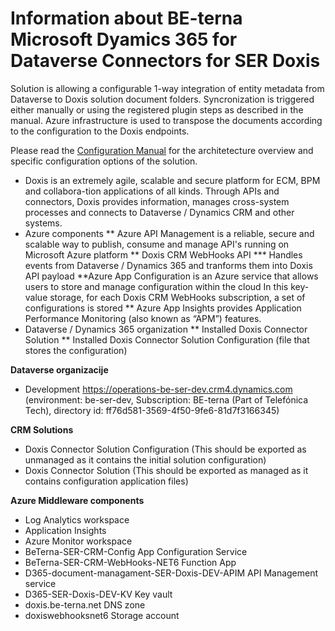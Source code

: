 # Information about BE-terna Microsoft Dyamics 365 for Dataverse Connectors for SER Doxis
Solution is allowing a configurable 1-way integration of entity metadata from Dataverse to Doxis solution document folders. Syncronization is triggered either manually or using the registered plugin steps as described in the manual. Azure infrastructure is used to transpose the documents according to the configuration to the Doxis endpoints.

Please read the [Configuration Manual](https://dev.azure.com/BE-terna-SER/SER-Doxis/_git/SER-Doxis-Dataverse?path=/ConfigurationManual.docx) for the architetecture overview and specific configuration options of the solution.

* Doxis is an extremely agile, scalable and secure platform for ECM, BPM and collabora-tion applications of all kinds. Through APIs and connectors, Doxis provides information, manages cross-system processes and connects to Dataverse / Dynamics CRM and other systems.
* Azure components
** Azure API Management is a reliable, secure and scalable way to publish, consume and manage API's running on Microsoft Azure platform
** Doxis CRM WebHooks API
*** Handles events from Dataverse / Dynamics 365 and tranforms them into Doxis API payload
**Azure App Configuration is an Azure service that allows users to store and manage configuration within the cloud 
	In this key-value storage, for each Doxis CRM WebHooks subscription, a set of configurations is stored
** Azure App Insights provides Application Performance Monitoring (also known as “APM”) features.
* Dataverse / Dynamics 365 organization
** Installed Doxis Connector Solution
** Installed Doxis Connector Solution Configuration (file that stores the configuration)

**Dataverse organizacije** 

* Development
https://operations-be-ser-dev.crm4.dynamics.com (environment: be-ser-dev, Subscription: BE-terna (Part of Telefónica Tech), directory id: ff76d581-3569-4f50-9fe6-81d7f3166345)

**CRM Solutions**
* Doxis Connector Solution Configuration (This should be exported as unmanaged as it contains the initial solution configuration)
* Doxis Connector Solution (This should be exported as managed as it contains configuration application files)

**Azure Middleware components**
* Log Analytics workspace
* Application Insights
* Azure Monitor workspace
* BeTerna-SER-CRM-Config	App Configuration Service
* BeTerna-SER-CRM-WebHooks-NET6	Function App
* D365-document-managament-SER-Doxis-DEV-APIM	API Management service
* D365-SER-Doxis-DEV-KV	Key vault
* doxis.be-terna.net	DNS zone
* doxiswebhooksnet6	Storage account